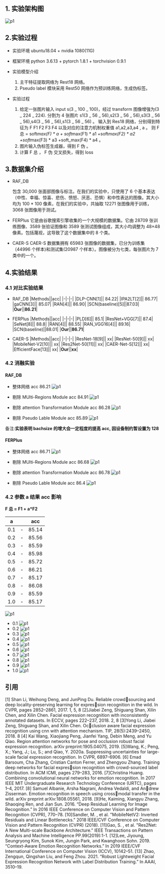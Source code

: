 ## 1. 实验架构图

![p1](D:\blog\justxyx.github.io\assets\img\2021.8.17\p1.png)

## 2.实验过程

- 实验环境
  ubuntu18.04 + nvidia 1080(11G)

- 框架环境
  python 3.6.13 + pytorch 1.8.1 + torchvision 0.9.1

- 实验模型介绍

  1. 主干特征提取网络为 Rest18 网络。
  2. Pseudo label 模块采用 Rest50 网络作为预训练网络，生成伪标签。

- 实验过程
  1. 给定一张图片输入 input s(3 _ 100 _ 100)，经过 transform 图像增强为(3 _ 224 _ 224). 分割为 4 张图片 s1(3 _ 56 _ 56),s2(3 _ 56 _ 56),s3(3 _ 56 _ 56),s4(3 _ 56 _ 56),s1(3 _ 56 _ 56) 。 输入到 Res18 网络，分别得到特征为 F F1 F2 F3 F4 以及对应的注意力机制权重值 a1,a2,a3,a4 , a 。 则 F 总 = soft*max(F) * a + soft*max(F1) * a1 +soft*max(F2) * a2 +soft*max(F3) * a3 +soft_max(F4) \* a4 。
  2. 图片输入伪标签生成器，得到 F 伪 。
  3. 计算 F 总 ， F 伪 交叉损失，得到 loss

## 3.数据集介绍

- RAF_DB

  包含 30,000 张面部图像与标注。在我们的实验中，只使用了 6 个基本表达（中性、幸福、惊喜、悲伤、愤怒、厌恶、恐惧）和中性表达的图像。其大小均为 100 \* 100 像素，在我们的实验中，共抽取 12271 张图像用于训练，3068 张图像用于测试。

- FERPlus
  它是由谷歌搜索引擎收集的一个大规模的数据集。它由 28709 张训练图像、3589 张验证图像和 3589 张测试图像组成，其大小均调整为 48×48 像素。包括蔑视，这导致了这个数据集中的 8 个类。

- CAER-S
  CAER-S 数据集拥有 65983 张图像的数据集，已分为训练集（44996 个样本)和测试集(20987 个样本）。图像被分为七类，每张图片为 7 类中的一个。

## 4.实验结果

### 4.1 对比实验结果

- RAF_DB
  |Methods||acc|
  |-|-|-|
  |DLP-CNN[1]|| 84.22|
  |IPA2LT[2]|| 86.77|
  |gaCNN[3]|| 85.07|
  |RAN[4]|| 86.90|
  |SCN(baseline)[5]||87.03|
  |**Our**||**86.21**|

- FERPlus
  |Methods||acc|
  |-|-|-|
  |PLD[6]|| 85.1|
  |ResNet+VGG[7]|| 87.4|
  |SeNet[8]|| 88.8|
  |RAN[4]|| 88.55|
  |RAN_VGG16[4]|| 89.16|
  |SCN(baseline)||88.01|
  |**Our**||**86.71**|

- CAER-S
  |Methods||acc|
  |-|-|-|
  |ResNet-18[9]|| xx|
  |ResNet-50[9]|| xx|
  |MobileNet-V2[10]|| xx|
  |Res2Net-50[11]|| xx|
  |CAER-Net-S[12]|| xx|
  |EfficientFace[13]|| xx|
  |**Our**||**xx**|

### 4.2 消融实验

#### RAF_DB

- 整体网络
  acc 86.21
  ![p1](D:\blog\justxyx.github.io\assets\img\2021.8.17\p14.png)

- 剔除 MUlti-Regions Module
  acc 84.91
  ![p1](D:\blog\justxyx.github.io\assets\img\2021.8.17\p7.png)

- 剔除 attention Transformation Module
  acc 86.28
  ![p1](D:\blog\justxyx.github.io\assets\img\2021.8.17\p8.png)
- 剔除 Pseudo Lable Module
  acc 85.89
  ![p1](D:\blog\justxyx.github.io\assets\img\2021.8.17\p9.png)

备注:**实验表明 bachsize 的增大会一定程度的提高 acc, 因设备制约暂设置为 128**

#### FERPlus

- 整体网络
  acc 86.71
  ![p1](D:\blog\justxyx.github.io\assets\img\2021.8.17\p5.png)

- 剔除 MUlti-Regions Module
  acc 86.68
  ![p1](D:\blog\justxyx.github.io\assets\img\2021.8.17\p4.png)

- 剔除 attention Transformation Module
  acc 86.78
  ![p1](D:\blog\justxyx.github.io\assets\img\2021.8.17\p3.png)

- 剔除 Pseudo Lable Module
  acc 86.4
  ![p1](D:\blog\justxyx.github.io\assets\img\2021.8.17\p2.png)

### 4.2 参数 a 结果 acc 影响

**F 总 = F1 + a\*F2**

| a   |     | acc   |
| --- | --- | ----- |
| 0.1 | -   | 85.14 |
| 0.2 | -   | 85.56 |
| 0.3 | -   | 85.59 |
| 0.4 | -   | 85.98 |
| 0.5 | -   | 85.72 |
| 0.6 | -   | 86.21 |
| 0.7 | -   | 85.17 |
| 0.8 | -   | 86.08 |
| 0.9 | -   | 85.59 |
| 1.0 | -   | 85.17 |

![p1](D:\blog\justxyx.github.io\assets\img\2021.8.17\p19.png)

- 0.1
  ![p1](D:\blog\justxyx.github.io\assets\img\2021.8.17\p6.png)
- 0.2
  ![p1](D:\blog\justxyx.github.io\assets\img\2021.8.17\p10.png)
- 0.3
  ![p1](D:\blog\justxyx.github.io\assets\img\2021.8.17\p11.png)
- 0.4
  ![p1](D:\blog\justxyx.github.io\assets\img\2021.8.17\p12.png)
- 0.5
  ![p1](D:\blog\justxyx.github.io\assets\img\2021.8.17\p13.png)
- 0.6
  ![p1](D:\blog\justxyx.github.io\assets\img\2021.8.17\p14.png)
- 0.7
  ![p1](D:\blog\justxyx.github.io\assets\img\2021.8.17\p15.png)
- 0.8
  ![p1](D:\blog\justxyx.github.io\assets\img\2021.8.17\p16.png)
- 0.9
  ![p1](D:\blog\justxyx.github.io\assets\img\2021.8.17\p17.png)
- 1.0
  ![p1](D:\blog\justxyx.github.io\assets\img\2021.8.17\p18.png)

## 引用

[1] Shan Li, Weihong Deng, and JunPing Du. Reliable crowdsourcing and deep locality-preserving learning for expression recognition in the wild. In CVPR, pages 2852–2861, 2017. 1, 5, 8
[2]Jiabei Zeng, Shiguang Shan, Xilin Chen, and Xilin Chen.
Facial expression recognition with inconsistently annotated
datasets. In ECCV, pages 222–237, 2018. 2, 8
[3]Yong Li, Jiabei Zeng, Shiguang Shan, and Xilin Chen. Occlusion aware facial expression recognition using cnn with
attention mechanism. TIP, 28(5):2439–2450, 2018. 8
[4] Kai Wang, Xiaojiang Peng, Jianfei Yang, Debin Meng,
and Yu Qiao. Region attention networks for pose and
occlusion robust facial expression recognition. arXiv
preprint:1905.04075, 2019.
[5]Wang, K.; Peng, X.; Yang, J.; Lu, S.; and Qiao, Y. 2020a.
Suppressing uncertainties for large-scale facial expression
recognition. In CVPR, 6897–6906.
[6] Emad Barsoum, Cha Zhang, Cristian Canton Ferrer, and
Zhengyou Zhang. Training deep networks for facial expression recognition with crowd-sourced label distribution. In
ACM ICMI, pages 279–283, 2016.
[7]Christina Huang. Combining convolutional neural networks
for emotion recognition. In 2017 IEEE MIT Undergraduate
Research Technology Conference (URTC), pages 1–4, 2017.
[8] Samuel Albanie, Arsha Nagrani, Andrea Vedaldi, and Andrew Zisserman. Emotion recognition in speech using crossmodal transfer in the wild. arXiv preprint arXiv:1808.05561, 2018.
[9]He, Kaiming, Xiangyu Zhang, Shaoqing Ren, and Jian Sun. 2016. “Deep Residual Learning for Image Recognition.” In 2016 IEEE Conference on Computer Vision and Pattern Recognition (CVPR), 770–78.
[10]Sandler, M. , et al. "MobileNetV2: Inverted Residuals and Linear Bottlenecks." 2018 IEEE/CVF Conference on Computer Vision and Pattern Recognition (CVPR) (2018).
[11]Gao, S. , et al. "Res2Net: A New Multi-scale Backbone Architecture." IEEE Transactions on Pattern Analysis and Machine Intelligence PP.99(2019):1-1.
[12]Lee, Jiyoung, Seungryong Kim, Sunok Kim, Jungin Park, and Kwanghoon Sohn. 2019. “Context-Aware Emotion Recognition Networks.” In 2019 IEEE/CVF International Conference on Computer Vision (ICCV), 10142–51.
[13] Zhao, Zengqun, Qingshan Liu, and Feng Zhou. 2021. “Robust Lightweight Facial Expression Recognition Network with Label Distribution Training.” In AAAI, 3510–19.
